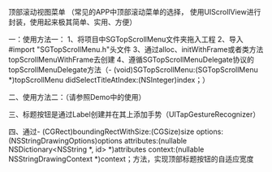 
顶部滚动视图菜单 （常见的APP中顶部滚动菜单的选择， 使用UIScrollView进行封装，使用起来极其简单、实用、方便）

一：使用方法一：
1、将项目中SGTopScrollMenu文件夹拖入工程
2、导入#import "SGTopScrollMenu.h"头文件
3、通过alloc、initWithFrame或者类方法topScrollMenuWithFrame去创建
4、遵循SGTopScrollMenuDelegate协议的topScrollMenuDelegate方法（- (void)SGTopScrollMenu:(SGTopScrollMenu *)topScrollMenu didSelectTitleAtIndex:(NSInteger)index；）

二、使用方法二：（请参照Demo中的使用）

三、标题按钮是通过Label创建并在其上添加手势（UITapGestureRecognizer）

四、通过- (CGRect)boundingRectWithSize:(CGSize)size options:(NSStringDrawingOptions)options attributes:(nullable NSDictionary<NSString *, id> *)attributes context:(nullable NSStringDrawingContext *)context；方法，实现顶部标题按钮的自适应宽度
